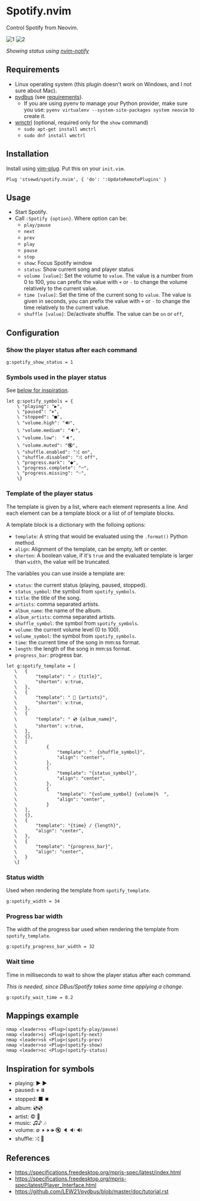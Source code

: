 # Spotify.nvim

Control Spotify from Neovim.

![1](https://user-images.githubusercontent.com/4975310/184558071-58685fed-4fba-459b-a0fd-061981c1ea34.png)
![2](https://user-images.githubusercontent.com/4975310/184558074-bbd5ebd9-39c6-4b69-a579-7d7f28f44f7d.png)

*Showing status using [nvim-notify](https://github.com/rcarriga/nvim-notify)*

## Requirements

- Linux operating system (this plugin doesn't work on Windows, and I not sure about Mac).
- [pydbus](https://github.com/LEW21/pydbus) (see [requirements](https://github.com/LEW21/pydbus#requirements)).
  - If you are using pyenv to manage your Python provider, make sure you use:
    `pyenv virtualenv --system-site-packages system neovim` to create it.
- [wmctrl](https://en.wikipedia.org/wiki/Wmctrl) (optional, required only for the `show` command)
    - `sudo apt-get install wmctrl`
    - `sudo dnf install wmctrl`

## Installation

Install using [vim-plug](https://github.com/junegunn/vim-plug).
Put this on your `init.vim`.

```vim
Plug 'stsewd/spotify.nvim', { 'do': ':UpdateRemotePlugins' }
```

## Usage

- Start Spotify.
- Call `:Spotify {option}`. Where option can be:
  - `play/pause`
  - `next`
  - `prev`
  - `play`
  - `pause`
  - `stop`
  - `show`: Focus Spotify window
  - `status`: Show current song and player status
  - `volume [value]`: Set the volume to `value`.
     The value is a number from 0 to 100,
     you can prefix the value with `+` or `-`
     to change the volume relatively to the current value.
  - `time [value]`: Set the time of the current song to `value`.
     The value is given in seconds,
     you can prefix the value with `+` or `-`
     to change the time relatively to the current value.
  - `shuffle [value]`: De/activate shuffle.
     The value can be `on` or `off`,

## Configuration

### Show the player status after each command

```vim
g:spotify_show_status = 1
```

### Symbols used in the player status

See [below for inspiration](#inspiration-for-symbols).

```vim
let g:spotify_symbols = {
    \ "playing": "▶",
    \ "paused": "⏸",
    \ "stopped": "■",
    \ "volume.high": "🔊",
    \ "volume.medium": "🔉",
    \ "volume.low":  "🔈",
    \ "volume.muted": "🔇",
    \ "shuffle.enabled": "⤮ on",
    \ "shuffle.disabled": "⤮ off",
    \ "progress.mark": "●",
    \ "progress.complete": "─",
    \ "progress.missing": "┈",
    \}
```

### Template of the player status

The template is given by a list,
where each element represents a line.
And each element can be a template block or a list of of template blocks.

A template block is a dictionary with the folloing options:

- `template`: A string that would be evaluated using the `.format()` Python method.
- `align`: Alignment of the template, can be empty, left or center.
- `shorten`: A boolean value, if it's `true` and the evaluated template is larger than `width`,
  the value will be truncated.

The variables you can use inside a template are:

- `status`: the current status (playing, paused, stopped).
- `status_symbol`: the symbol from `spotify_symbols`.
- `title`: the title of the song.
- `artists`: comma separated artists.
- `album_name`: the name of the album.
- `album_artists`: comma separated artists.
- `shuffle_symbol`: the symbol from `spotify_symbols`.
- `volume`: the current volume level (0 to 100).
- `volume_symbol`: the symbol from `spotify_symbols`.
- `time`: the current time of the song in mm:ss format.
- `length`: the length of the song in mm:ss format.
- `progress_bar`: progress bar.

```vim
let g:spotify_template = [
   \   {
   \       "template": " 🎶 {title}",
   \       "shorten": v:true,
   \   },
   \   {
   \       "template": " 🎨 {artists}",
   \       "shorten": v:true,
   \   },
   \   {
   \       "template": " 💿 {album_name}",
   \       "shorten": v:true,
   \   },
   \   {},
   \   [
   \           {
   \               "template": "  {shuffle_symbol}",
   \               "align": "center",
   \           },
   \           {
   \               "template": "{status_symbol}",
   \               "align": "center",
   \           },
   \           {
   \               "template": "{volume_symbol} {volume}%  ",
   \               "align": "center",
   \           }
   \   ],
   \   {},
   \   {
   \       "template": "{time} / {length}",
   \       "align": "center",
   \   },
   \   {
   \       "template": "{progress_bar}",
   \       "align": "center",
   \   }
   \]
```

### Status width

Used when rendering the template from `spotify_template`.

```vim
g:spotify_width = 34
```

### Progress bar width

The width of the progress bar used when rendering the template from `spotify_template`.

```vim
g:spotify_progress_bar_width = 32
```

### Wait time

Time in milliseconds to wait to show the player status after each command.

_This is needed, since DBus/Spotify takes some time applying a change_.

```vim
g:spotify_wait_time = 0.2
```

## Mappings example

```vim
nmap <leader>ss <Plug>(spotify-play/pause)
nmap <leader>sj <Plug>(spotify-next)
nmap <leader>sk <Plug>(spotify-prev)
nmap <leader>so <Plug>(spotify-show)
nmap <leader>sc <Plug>(spotify-status)
```

## Inspiration for symbols

- playing: ▶ ▶️
- paused: ⏸ ⏸️
- stopped: ■ ⏹️
- album: 💿︎💿
- artist: © 🎨
- music: ♫♪ 🎶
- volume: ∅ 🕨 🕩 🕪  🔇 🔈 🔉 🔊
- shuffle: ⤮ 🔀

## References

- https://specifications.freedesktop.org/mpris-spec/latest/index.html
- https://specifications.freedesktop.org/mpris-spec/latest/Player_Interface.html
- https://github.com/LEW21/pydbus/blob/master/doc/tutorial.rst
